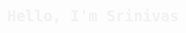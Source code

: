 <p align="center">
<svg width="500" height="80" viewBox="0 0 500 80" xmlns="http://www.w3.org/2000/svg">
    <style>
        .text { 
            font: bold 24px 'Fira Code', monospace; 
        }
        @media (prefers-color-scheme: dark) { .text { fill: #fff; } }
        @media (prefers-color-scheme: light) { .text { fill: #000; } }
    </style>
    <text x="50%" y="50%" dominant-baseline="middle" text-anchor="middle" class="text" opacity="0">
        Hello, I'm Srinivas
        <animate attributeName="opacity" values="0;1;1;0" keyTimes="0;0.2;0.8;1" dur="5s" repeatCount="indefinite" />
    </text>
    <text x="50%" y="50%" dominant-baseline="middle" text-anchor="middle" class="text" opacity="0">
        A Passionate Developer
        <animate attributeName="opacity" values="0;0;1;1;1" keyTimes="0;0.5;0.7;0.9;1" dur="5s" repeatCount="indefinite" />
        <animateMotion path="M 0 0 L -120 -15" dur="0.5s" begin="3.5s" fill="freeze" repeatCount="indefinite" />
    </text>
</svg>
</p>
